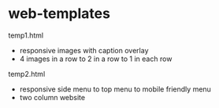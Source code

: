 # web-templates

temp1.html
- responsive images with caption overlay
- 4 images in a row to 2 in a row to 1 in each row

temp2.html
- responsive side menu to top menu to mobile friendly menu
- two column website
